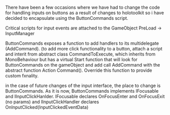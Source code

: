 There have been a few occasions where we have had to change the code for handling inputs on buttons as a result of changes to holotoolkit so i have decided to encapsulate using the ButtonCommands script.

Critical scripts for input events are attached to the GameObject PreLoad -> InputManager

ButtonCommands exposes a function to add handlers to its multidelegate (AddCommand). (to add more click functionality to a button, attach a script and interit from abstract class CommandToExecute, which inherits from MonoBehaviour but has a virtual Start function that will look for ButtonCommands on the gameObject and add call AddCommand with the abstract function Action Command(). Override this function to provide custom fxnality. 

in the case of future changes of the input interface, the place to change is ButtonCommands. As it is now, ButtonCommands implements IFocusable and IInputClickHanlder. IFocusable declares OnFocusEnter and OnFocusExit (no params) and IInputClickHandler declares OnInputClicked(InputClickedEventData)
